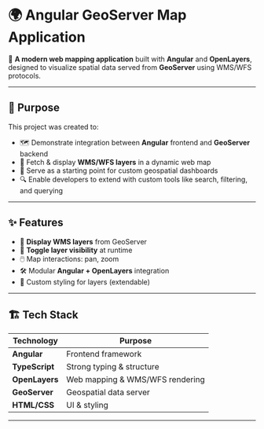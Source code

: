 # 🌍 Angular GeoServer Map Application

🚀 **A modern web mapping application** built with **Angular** and **OpenLayers**, designed to visualize spatial data served from **GeoServer** using WMS/WFS protocols.

---

## 📜 Purpose
This project was created to:
- 🗺️ Demonstrate integration between **Angular** frontend and **GeoServer** backend
- 📡 Fetch & display **WMS/WFS layers** in a dynamic web map
- 🎯 Serve as a starting point for custom geospatial dashboards
- 🔍 Enable developers to extend with custom tools like search, filtering, and querying

---

## ✨ Features
- 📍 **Display WMS layers** from GeoServer
- 🔄 **Toggle layer visibility** at runtime
- 🖱️ Map interactions: pan, zoom
- 🛠️ Modular **Angular + OpenLayers** integration
- 🎨 Custom styling for layers (extendable)

---

## 🏗️ Tech Stack
| Technology     | Purpose |
|----------------|---------|
| **Angular**    | Frontend framework |
| **TypeScript** | Strong typing & structure |
| **OpenLayers** | Web mapping & WMS/WFS rendering |
| **GeoServer**  | Geospatial data server |
| **HTML/CSS**   | UI & styling |

---

